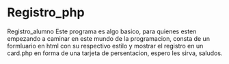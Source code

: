 # Registro_php
Registro_alumno
Este programa es algo basico, para quienes esten empezando a caminar en este mundo de la programacion,
consta de un formluario en html con su respectivo estilo y mostrar el registro en un card.php en forma de una tarjeta de persentacion, espero les sirva, saludos.  
